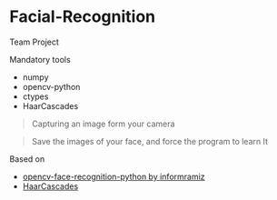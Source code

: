 # Facial-Recognition
Team Project

Mandatory tools
- numpy
- opencv-python
- ctypes
- HaarCascades

>Capturing an image form your camera

>Save the images of your face, and force the program to learn It

Based on

- [opencv-face-recognition-python by informramiz](https://github.com/informramiz/opencv-face-recognition-python)
- [HaarCascades](https://github.com/sightmachine/SimpleCV/tree/master/SimpleCV/Features/HaarCascades)
